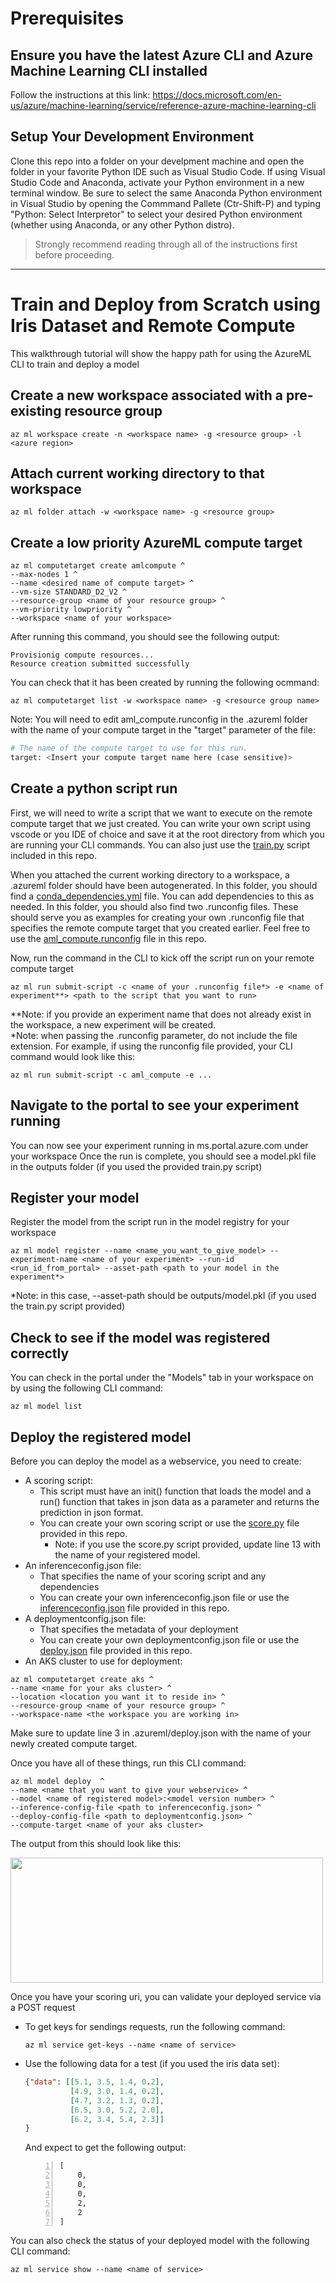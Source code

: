 # Prerequisites

## Ensure you have the latest Azure CLI and Azure Machine Learning CLI installed
Follow the instructions at this link:
https://docs.microsoft.com/en-us/azure/machine-learning/service/reference-azure-machine-learning-cli

## Setup Your Development Environment
Clone this repo into a folder on your develpment machine and open the folder in your favorite Python IDE such as Visual Studio Code.  If using Visual Studio Code and Anaconda, activate your Python environment in a new terminal window.  Be sure to select the same Anaconda Python environment in Visual Studio by opening the Commmand Pallete (Ctr-Shift-P) and typing "Python: Select Interpretor" to select your desired Python environment (whether using Anaconda, or any other Python distro). 

> Strongly recommend reading through all of the instructions first before proceeding.  
---
# Train and Deploy from Scratch using Iris Dataset and Remote Compute
This walkthrough tutorial will show the happy path for using the AzureML CLI to train and deploy a model
## Create a new workspace associated with a pre-existing resource group
```console
az ml workspace create -n <workspace name> -g <resource group> -l <azure region>
```

## Attach current working directory to that workspace
```console
az ml folder attach -w <workspace name> -g <resource group>
```

## Create a low priority AzureML compute target 
```console
az ml computetarget create amlcompute ^
--max-nodes 1 ^
--name <desired name of compute target> ^
--vm-size STANDARD_D2_V2 ^
--resource-group <name of your resource group> ^
--vm-priority lowpriority ^
--workspace <name of your workspace>
```
After running this command, you should see the following output:
```console
Provisionig compute resources...
Resource creation submitted successfully
```

You can check that it has been created by running the following ocmmand:
```console
az ml computetarget list -w <workspace name> -g <resource group name>
```  
Note:  You will need to edit aml_compute.runconfig in the .azureml folder with the name of your compute target in the "target" parameter of the file:
```python
# The name of the compute target to use for this run.
target: <Insert your compute target name here (case sensitive)> 
```

## Create a python script run
First, we will need to write a script that we want to execute on the remote compute target that we just created.
You can write your own script using vscode or you IDE of choice and save it at the root directory from which you are running your CLI commands.
You can also just use the [train.py](../train.py) script included in this repo.

When you attached the current working directory to a workspace, a .azureml folder should have been autogenerated. 
In this folder, you should find a [conda_dependencies.yml](../.azureml/conda_dependencies.yml) file. You can add dependencies to this as needed.
In this folder, you should also find two .runconfig files. These should serve you as examples for creating your own .runconfig file that specifies the remote compute target that you created earlier. Feel free to use the [aml_compute.runconfig](../.azureml/aml_compute.runconfig) file in this repo. 

Now, run the command in the CLI to kick off the script run on your remote compute target
```console 
az ml run submit-script -c <name of your .runconfig file*> -e <name of experiment**> <path to the script that you want to run>
```
**Note: if you provide an experiment name that does not already exist in the workspace, a new experiment will be created.  
*Note: when passing the .runconfig parameter, do not include the file extension. For example, if using the runconfig file provided, your CLI command would look like this:
```console
az ml run submit-script -c aml_compute -e ...
``` 

## Navigate to the portal to see your experiment running
You can now see your experiment running in ms.portal.azure.com under your workspace
Once the run is complete, you should see a model.pkl file in the outputs folder (if you used the provided train.py script)

## Register your model 
Register the model from the script run in the model registry for your workspace
```console
az ml model register --name <name_you_want_to_give_model> --experiment-name <name of your experiment> --run-id <run_id_from_portal> --asset-path <path to your model in the experiment*>
```
*Note: in this case, --asset-path should be outputs/model.pkl (if you used the train.py script provided)

## Check to see if the model was registered correctly
You can check in the portal under the "Models" tab in your workspace on by using the following CLI command:
```console 
az ml model list
```

## Deploy the registered model
Before you can deploy the model as a webservice, you need to create:
* A scoring script:
    * This script must have an init() function that loads the model and a run() function that takes in json data as a parameter and returns the prediction in json format.
    * You can create your own scoring script or use the [score.py](../score.py) file provided in this repo. 
        * Note: if you use the score.py script provided, update line 13 with the name of your registered model.
* An inferenceconfig.json file:
    * That specifies the name of your scoring script and any dependencies
    * You can create your own inferenceconfig.json file or use the [inferenceconfig.json](../.azureml/inferenceconfig.json) file provided in this repo.
* A deploymentconfig.json file:
    * That specifies the metadata of your deployment
    * You can create your own deploymentconfig.json file or use the [deploy.json](../.azureml/deploy.json) file provided in this repo.
* An AKS cluster to use for deployment:
```console
az ml computetarget create aks ^
--name <name for your aks cluster> ^
--location <location you want it to reside in> ^
--resource-group <name of your resource group> ^
--workspace-name <the workspace you are working in>
```
Make sure to update line 3 in .azureml/deploy.json with the name of your newly created compute target.

Once you have all of these things, run this CLI command:
```console
az ml model deploy  ^
--name <name that you want to give your webservice> ^
--model <name of registered model>:<model version number> ^
--inference-config-file <path to inferenceconfig.json> ^
--deploy-config-file <path to deploymentconfig.json> ^
--compute-target <name of your aks cluster>
```

The output from this should look like this:

<img src="./media/image.png" width="500" height="200"/>

Once you have your scoring uri, you can validate your deployed service via a POST request
* To get keys for sendings requests, run the following command:
    ```console
    az ml service get-keys --name <name of service>
    ```
* Use the following data for a test (if you used the iris data set):
    ```json 
    {"data": [[5.1, 3.5, 1.4, 0.2],
              [4.9, 3.0, 1.4, 0.2],
              [4.7, 3.2, 1.3, 0.2], 
              [6.5, 3.0, 5.2, 2.0],
              [6.2, 3.4, 5.4, 2.3]]
    }
    ```
    And expect to get the following output:
    ```number
    [
        0,
        0,
        0,
        2,
        2
    ]
    ```

You can also check the status of your deployed model with the following CLI command:
```console
az ml service show --name <name of service>
```

